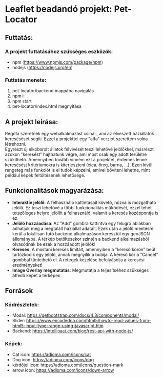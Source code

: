 # Leaflet beadandó projekt: Pet-Locator

## Futtatás:

### A projekt futtatásához szükséges eszközök:

- npm (https://www.npmjs.com/package/npm)
- nodejs (https://nodejs.org/en)

### Futtatás menete:

1. pet-locator/backend mappába navigálás
2. npm i
3. npm start
4. pet-locator/index.html megnyitása

## A projekt leírása:

Régóta szeretnék egy webalkalmazást csináli, ami az elveszett háziállatok keresésését segíti. Ezzel a projekttel egy "alfa" verziót szerettem volna létrehozni.  
Egyrészt új elkóborolt állatok felvivését teszi lehetővé jelölőkkel, másrészt azokon "keresést" hajthatunk végre, ami most csak egy adott területre szűkíthető.
Amennyiben tovább vinném ezt a projektet, érdemes lenne keresésést kritériumokra is kiterjeszteni (cica, öreg, barna, ...). Ezen kívül rengeteg más funkciót is el tudok képzelni, amivel bővíteni lehetne, mint például képek feltöltésének lehetősége.

## Funkcionalitások magyarázása:

- **Interaktív jelölő**: A felhasználó kattintásait követő, húzva is mozgatható jelölő. Ez teszi lehetővé a többi funkcionalitás működését, ezzel tehet tetszőleges helyre jelölőt a felhasználó, valamit a keresés középpontja is ez.
- **Jelölő hozzáadása**: Az "Add" gombra kattintva egy felugró ablakban adhatjuk meg a megtalált háziállat adatait. Ezek után a jelölő mentésre kerül a lokálisan futó backend alkalmazáson keresztül egy geoJSON állományba. A térkép betöltésekor szintén a backend alkalmazásból olvasódnak be ezek a hozzáadott jelölők!
- **Keresés**: A mostani keresés limitált, amennyiben a "kereső körön" beül tartózkodik egy jelölő, annak megnyílik a bubija. A kereső kör a "Cancel" gombbal tüntethető el. A rétegek kezelése befolyásolja a keresési eredményeket!
- **Image Overlay megmutatás**: Megmutatja a teljesítséhez szükséges átfedő képet a térképen.

## Források

### Kódrészletek:

- Modal: https://getbootstrap.com/docs/4.3/components/modal/
- Slider: https://www.encodedna.com/html5/howto-read-values-from-html5-input-type-range-using-javascript.htm
- Backend: https://intellipaat.com/blog/rest-api-with-node-js/

### Képek:

- Cat icon: https://adioma.com/icons/cat
- Dog icon: https://adioma.com/icons/dog
- kérdőjel icon: https://adioma.com/icons/question-mark
- arrow icon: https://adioma.com/icons/down-arrow
